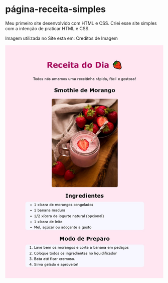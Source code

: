 # página-receita-simples

Meu primeiro site desenvolvido com HTML e CSS.  Criei esse site simples com a intenção de praticar HTML e CSS. 

Imagem utilizada no Site esta em: Creditos de Imagem


![Receita do Dia](./img/Receita_page.jpg)




